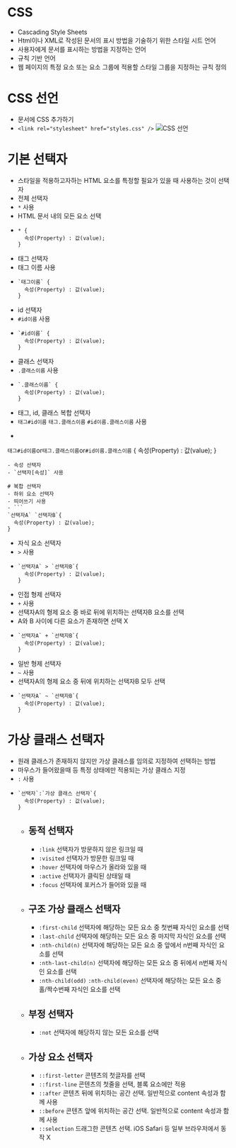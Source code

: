 # CSS
- Cascading Style Sheets
- Html이나 XML로 작성된 문서의 표시 방법을 기술하기 위한 스타일 시트 언어
- 사용자에게 문서를 표시하는 방법을 지정하는 언어
- 규칙 기반 언어
- 웹 페이지의 특정 요소 또는 요소 그룹에 적용할 스타일 그룹을 지정하는 규칙 정의

# CSS 선언
- 문서에 CSS 추가하기
- `<link rel="stylesheet" href="styles.css" />`
![CSS 선언](https://velog.velcdn.com/images%2Frimu%2Fpost%2Fcd5153b9-9e40-4467-8f75-c17d2e188ee4%2F%E1%84%89%E1%85%B3%E1%84%8F%E1%85%B3%E1%84%85%E1%85%B5%E1%86%AB%E1%84%89%E1%85%A3%E1%86%BA%202020-04-20%20%E1%84%8B%E1%85%A9%E1%84%92%E1%85%AE%208.36.20.png)

# 기본 선택자
- 스타일을 적용하고자하는 HTML 요소를 특정할 필요가 있을 때 사용하는 것이 선택자
- 전체 선택자
- `*` 사용
- HTML 문서 내의 모든 요소 선택
- ```
  * {
    속성(Property) : 값(value);
  }
  ```
- 태그 선택자
- 태그 이름 사용
- ```
  `태그이름` {
    속성(Property) : 값(value);
  }
  ```
- id 선택자
- `#id이름` 사용
- ```
  `#id이름` {
    속성(Property) : 값(value);
  }
  ```
- 클래스 선택자
- `.클래스이름` 사용
- ```
  `.클래스이름` {
    속성(Property) : 값(value);
  }
  ```
- 태그, id, 클래스 복합 선택자
- `태그#id이름` `태그.클래스이름` `#id이름.클래스이름` 사용
-  ```
  `태그#id이름`or`태그.클래스이름`or`#id이름.클래스이름` {
    속성(Property) : 값(value);
  }
  ```
- 속성 선택자
- `선택자[속성]` 사용

# 복합 선택자
- 하위 요소 선택자
- 띄어쓰기 사용
- ```
  `선택자A` `선택자B`{
    속성(Property) : 값(value);
  }
  ```
- 자식 요소 선택자
- `>` 사용
- ```
  `선택자A` > `선택자B`{
    속성(Property) : 값(value);
  }
  ```
- 인접 형제 선택자
- `+` 사용
- 선택자A의 형제 요소 중 바로 뒤에 위치하는 선택자B 요소를 선택
- A와 B 사이에 다른 요소가 존재하면 선택 X
- ```
  `선택자A` + `선택자B`{
    속성(Property) : 값(value);
  }
  ```
- 일반 형제 선택자
- `~` 사용
- 선택자A의 형제 요소 중 뒤에 위치하는 선택자B 모두 선택
- ```
  `선택자A` ~ `선택자B`{
    속성(Property) : 값(value);
  }
  ```
# 가상 클래스 선택자
- 원래 클래스가 존재하지 않지만 가상 클래스를 임의로 지정하여 선택하는 방법
- 마우스가 들어왔을때 등 특정 상태에만 적용되는 가상 클래스 지정
- `:` 사용
- ```
  `선택자`:`가상 클래스 선택자`{
    속성(Property) : 값(value);
  }
  ```
  - ## 동적 선택자
    - `:link` 선택자가 방문하지 않은 링크일 때
    - `:visited` 선택자가 방문한 링크일 때
    - `:hover` 선택자에 마우스가 올라와 있을 때
    - `:active` 선택자가 클릭된 상태일 때
    - `:focus` 선택자에 포커스가 들어와 있을 때
  - ## 구조 가상 클래스 선택자
    - `:first-child` 선택자에 해당하는 모든 요소 중 첫번째 자식인 요소를 선택
    - `:last-child` 선택자에 해당하는 모든 요소 중 마지막 자식인 요소를 선택
    - `:nth-child(n)` 선택자에 해당하는 모든 요소 중 앞에서 n번째 자식인 요소를 선택
    - `:nth-last-child(n)` 선택자에 해당하는 모든 요소 중 뒤에서 n번째 자식인 요소를 선택
    - `:nth-child(odd)` `:nth-child(even)` 선택자에 해당하는 모든 요소 중 홀/짝수번째 자식인 요소를 선택
  - ## 부정 선택자
    - `:not` 선택자에 해당하지 않는 모든 요소를 선택
  - ## 가상 요소 선택자
    - `::first-letter` 콘텐츠의 첫글자를 선택
    - `::first-line` 콘텐츠의 첫줄을 선택, 블록 요소에만 적용
    - `::after` 콘텐츠 뒤에 위치하는 공간 선택. 일반적으로 content 속성과 함께 사용
    - `::before` 콘텐츠 앞에 위치하는 공간 선택. 일반적으로 content 속성과 함께 사용
    - `::selection` 드래그한 콘텐츠 선택. iOS Safari 등 일부 브라우저에서 동작 X
